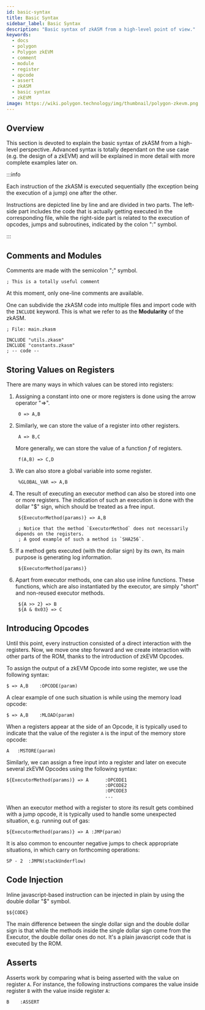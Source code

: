 ```yaml
---
id: basic-syntax
title: Basic Syntax
sidebar_label: Basic Syntax
description: "Basic syntax of zkASM from a high-level point of view."
keywords:
  - docs
  - polygon
  - Polygon zkEVM
  - comment
  - module
  - register
  - opcode
  - assert
  - zkASM
  - basic syntax
  - zkEVM
image: https://wiki.polygon.technology/img/thumbnail/polygon-zkevm.png
---
```


## Overview
This section is devoted to explain the basic syntax of zkASM from a high-level perspective. Advanced syntax is totally dependant on the use case (e.g. the design of a zkEVM) and will be explained in more detail with more complete examples later on.

:::info

Each instruction of the zkASM is executed sequentially (the exception being the execution of a jump) one after the other.

Instructions are depicted line by line and are divided in two parts. The left-side part includes the code that is actually getting executed in the corresponding file, while the right-side part is related to the execution of opcodes, jumps and subroutines, indicated by the colon "$:$" symbol.

:::

## Comments and Modules

Comments are made with the semicolon "$;$" symbol.

```
; This is a totally useful comment
```

At this moment, only one-line comments are available.

One can subdivide the zkASM code into multiple files and import code with the `INCLUDE` keyword. This is what we refer to as the **Modularity** of the zkASM.

```
; File: main.zkasm

INCLUDE "utils.zkasm"
INCLUDE "constants.zkasm"
; -- code --
```

## Storing Values on Registers

There are many ways in which values can be stored into registers:

1. Assigning a constant into one or more registers is done using the arrow operator "=>".

        0 => A,B

2. Similarly, we can store the value of a register into other registers.

        A => B,C

    More generally, we can store the value of a function $f$ of registers.

        f(A,B) => C,D

3. We can also store a global variable into some register.

        %GLOBAL_VAR => A,B

4. The result of executing an executor method can also be stored into one or more registers. The indication of such an execution is done with the dollar "$" sign, which should be treated as a free input.

        ${ExecutorMethod(params)} => A,B

        ; Notice that the method `ExecutorMethod` does not necessarily depends on the registers.
        ; A good example of such a method is `SHA256`.

5. If a method gets executed (with the dollar sign) by its own, its main purpose is generating log information.

        ${ExecutorMethod(params)}

6. Apart from executor methods, one can also use inline functions. These functions, which are also instantiated by the executor, are simply "short" and non-reused executor methods.

        ${A >> 2} => B
        ${A & 0x03} => C

## Introducing Opcodes

Until this point, every instruction consisted of a direct interaction with the registers. Now, we move one step forward and we create interaction with other parts of the ROM, thanks to the introduction of zkEVM Opcodes.

To assign the output of a zkEVM Opcode into some register, we use the following syntax:

```
$ => A,B    :OPCODE(param)
```

A clear example of one such situation is while using the memory load opcode:

```
$ => A,B    :MLOAD(param)
```

When a registers appear at the side of an Opcode, it is typically used to indicate that the value of the register `A` is the input of the memory store opcode:

```
A   :MSTORE(param)
```

Similarly, we can assign a free input into a register and later on execute several zkEVM Opcodes using the following syntax:

```
${ExecutorMethod(params)} => A      :OPCODE1
                                    :OPCODE2
                                    :OPCODE3
                                    ...
```

When an executor method with a register to store its result gets combined with a jump opcode, it is typically used to handle some unexpected situation, e.g. running out of gas:

```
${ExecutorMethod(params)} => A :JMP(param)
```

It is also common to encounter negative jumps to check appropriate situations, in which carry on forthcoming operations:

```
SP - 2  :JMPN(stackUnderflow)
```

## Code Injection

Inline javascript-based instruction can be injected in plain by using the double dollar "$" symbol.

```
$${CODE}
```

The main difference between the single dollar sign and the double dollar sign is that while the methods inside the single dollar sign come from the Executor, the double dollar ones do not. It's a plain javascript code that is executed by the ROM.

## Asserts

Asserts work by comparing what is being asserted with the value on register `A`. For instance, the following instructions compares the value inside register `B` with the value inside register `A`:

```
B    :ASSERT
```
